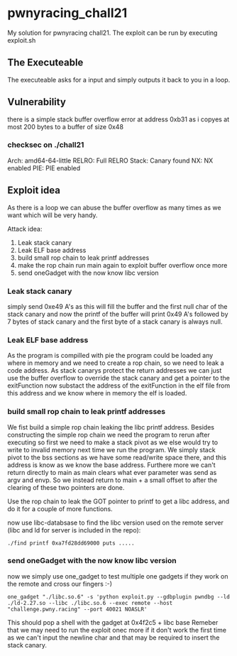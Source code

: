 # pwnyracing_chall21

My solution for pwnyracing chall21.
The exploit can be run by executing exploit.sh

## The Executeable
The executeable asks for a input and simply outputs it back to you in a loop.

## Vulnerability
there is a simple stack buffer overflow error at address 0xb31 as i copyes at most 200 bytes to a buffer of size 0x48

### checksec on ./chall21

Arch:       amd64-64-little
RELRO:   Full RELRO
Stack:     Canary found
NX:          NX enabled
PIE:         PIE enabled

## Exploit idea

As there is a loop we can abuse the buffer overflow as many times as we want which will be very handy.

Attack idea:
1. Leak stack canary
2. Leak ELF base address
3. build small rop chain to leak printf addresses
4. make the rop chain run main again to exploit buffer overflow once more
5. send oneGadget with the now know libc version

### Leak stack canary
simply send 0xe49 A's as this will fill the buffer and the first null char of the stack canary
and now the printf of the buffer will print 0x49 A's followed by 7 bytes of stack canary and the first byte of a stack canary is always null.

### Leak ELF base address
As the program is compilled with pie the program could be loaded any where in memory and we need to create a rop chain, so we need to leak a code address.
As stack canarys protect the return addresses we can just use the buffer overflow to override the stack canary and get a pointer to the exitFunction
now substact the address of the exitFunction in the elf file from this address and we know where in memory the elf is loaded.

### build small rop chain to leak printf addresses
We fist build a simple rop chain leaking the libc printf address.
Besides constructing the simple rop chain we need the program to rerun after executing so first we need to make a stack pivot as we else would try to write to invalid memory next time we run the program.
We simply stack pivot to the bss sections as we have some read/write space there, and this address is know as we know the base address.
Furthere more we can't return directly to main as main clears what ever parameter was send as argv and envp.
So we instead return to main + a small offset to after the clearing of these two pointers are done.

Use the rop chain to leak the GOT pointer to printf to get a libc address, and do it for a couple of more functions.

now use libc-databsase to find the libc version used on the remote server (libc and ld for server is included in the repo):
```
./find printf 0xa7fd28dd69000 puts .....
```

### send oneGadget with the now know libc version
now we simply use one_gadget to test multiple one gadgets if they work on the remote and cross our fingers :-)
```
one_gadget "./libc.so.6" -s 'python exploit.py --gdbplugin pwndbg --ld ./ld-2.27.so --libc ./libc.so.6 --exec remote --host "challenge.pwny.racing" --port 40021 NOASLR'
```

This should pop a shell with the gadget at 0x4f2c5 + libc base
Remeber that we may need to run the exploit onec more if it don't work the first time as we can't input the newline char and that may be required to insert the stack canary.
